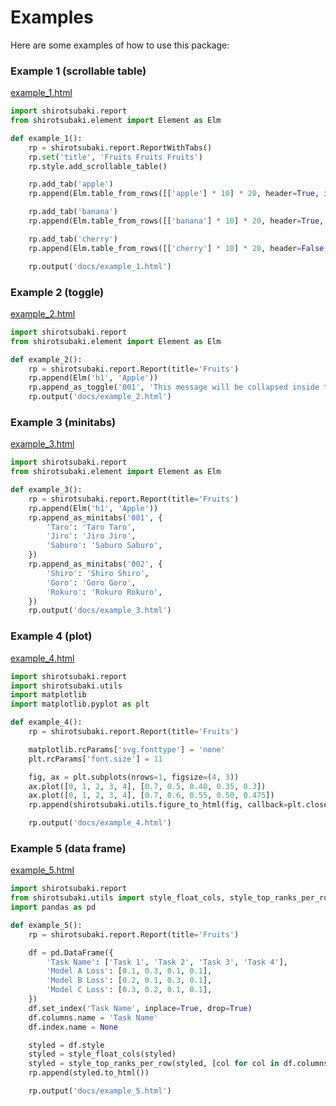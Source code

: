 # Examples

Here are some examples of how to use this package:


### Example 1 (scrollable table)

<a href="../example_1.html" class="asis" target="_blank" rel="noopener noreferrer">example_1.html</a>

```python
import shirotsubaki.report
from shirotsubaki.element import Element as Elm

def example_1():
    rp = shirotsubaki.report.ReportWithTabs()
    rp.set('title', 'Fruits Fruits Fruits')
    rp.style.add_scrollable_table()

    rp.add_tab('apple')
    rp.append(Elm.table_from_rows([['apple'] * 10] * 20, header=True, index=True, scrollable=True))

    rp.add_tab('banana')
    rp.append(Elm.table_from_rows([['banana'] * 10] * 20, header=True, index=False, scrollable=True))

    rp.add_tab('cherry')
    rp.append(Elm.table_from_rows([['cherry'] * 10] * 20, header=False, index=False, scrollable=True))

    rp.output('docs/example_1.html')
```


### Example 2 (toggle)

<a href="../example_2.html" class="asis" target="_blank" rel="noopener noreferrer">example_2.html</a>

```python
import shirotsubaki.report
from shirotsubaki.element import Element as Elm

def example_2():
    rp = shirotsubaki.report.Report(title='Fruits')
    rp.append(Elm('h1', 'Apple'))
    rp.append_as_toggle('001', 'This message will be collapsed inside the toggle.')
    rp.output('docs/example_2.html')
```


### Example 3 (minitabs)

<a href="../example_3.html" class="asis" target="_blank" rel="noopener noreferrer">example_3.html</a>

```python
import shirotsubaki.report
from shirotsubaki.element import Element as Elm

def example_3():
    rp = shirotsubaki.report.Report(title='Fruits')
    rp.append(Elm('h1', 'Apple'))
    rp.append_as_minitabs('001', {
        'Taro': 'Taro Taro',
        'Jiro': 'Jiro Jiro',
        'Saburo': 'Saburo Saburo',
    })
    rp.append_as_minitabs('002', {
        'Shiro': 'Shiro Shiro',
        'Goro': 'Goro Goro',
        'Rokuro': 'Rokuro Rokuro',
    })
    rp.output('docs/example_3.html')
```


### Example 4 (plot)

<a href="../example_4.html" class="asis" target="_blank" rel="noopener noreferrer">example_4.html</a>

```python
import shirotsubaki.report
import shirotsubaki.utils
import matplotlib
import matplotlib.pyplot as plt

def example_4():
    rp = shirotsubaki.report.Report(title='Fruits')

    matplotlib.rcParams['svg.fonttype'] = 'none'
    plt.rcParams['font.size'] = 11

    fig, ax = plt.subplots(nrows=1, figsize=(4, 3))
    ax.plot([0, 1, 2, 3, 4], [0.7, 0.5, 0.40, 0.35, 0.3])
    ax.plot([0, 1, 2, 3, 4], [0.7, 0.6, 0.55, 0.50, 0.475])
    rp.append(shirotsubaki.utils.figure_to_html(fig, callback=plt.close))

    rp.output('docs/example_4.html')
```


### Example 5 (data frame)

<a href="../example_5.html" class="asis" target="_blank" rel="noopener noreferrer">example_5.html</a>

```python
import shirotsubaki.report
from shirotsubaki.utils import style_float_cols, style_top_ranks_per_row
import pandas as pd

def example_5():
    rp = shirotsubaki.report.Report(title='Fruits')

    df = pd.DataFrame({
        'Task Name': ['Task 1', 'Task 2', 'Task 3', 'Task 4'],
        'Model A Loss': [0.1, 0.3, 0.1, 0.1],
        'Model B Loss': [0.2, 0.1, 0.3, 0.1],
        'Model C Loss': [0.3, 0.2, 0.1, 0.1],
    })
    df.set_index('Task Name', inplace=True, drop=True)
    df.columns.name = 'Task Name'
    df.index.name = None

    styled = df.style
    styled = style_float_cols(styled)
    styled = style_top_ranks_per_row(styled, [col for col in df.columns if col.startswith('Model')])
    rp.append(styled.to_html())

    rp.output('docs/example_5.html')
```
